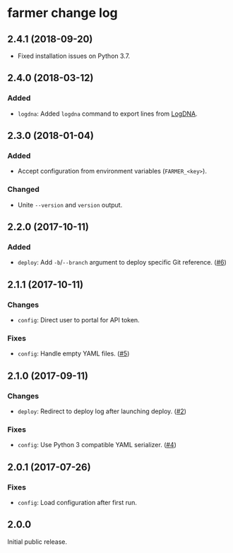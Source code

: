 # farmer change log

## 2.4.1 (2018-09-20)

* Fixed installation issues on Python 3.7. 

## 2.4.0 (2018-03-12)

### Added

* `logdna`: Added `logdna` command to export lines from [LogDNA](https://logdna.com/).

## 2.3.0 (2018-01-04)

### Added

* Accept configuration from environment variables (`FARMER_<key>`).

### Changed

* Unite `--version` and `version` output.

## 2.2.0 (2017-10-11)

### Added

* `deploy`: Add `-b`/`--branch` argument to deploy specific Git reference. ([#6])

## 2.1.1 (2017-10-11)

### Changes

* `config`: Direct user to portal for API token.

### Fixes

* `config`: Handle empty YAML files. ([#5])

## 2.1.0 (2017-09-11)

### Changes

* `deploy`: Redirect to deploy log after launching deploy. ([#2])

### Fixes

* `config`: Use Python 3 compatible YAML serializer. ([#4])

## 2.0.1 (2017-07-26)

### Fixes

* `config`: Load configuration after first run.

##  2.0.0

Initial public release.

[#2]: https://github.com/vmfarms/farmer/pull/2
[#4]: https://github.com/vmfarms/farmer/issues/4
[#5]: https://github.com/vmfarms/farmer/issues/5
[#6]: https://github.com/vmfarms/farmer/issues/6
